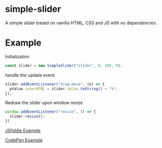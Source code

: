 # simple-slider
A simple slider based on vanilla HTML, CSS and JS with no dependencies.


# Example
Initialization
```javascript
const slider = new SimpleSlider("slider", 0, 100, 0);
```

handle the update event
```javascript
slider.addEventListener("drag-move", (e) => {
  pValue.innerHTML = slider.value.toString() + "%";
});
```

Redraw the slider upon window resize
```javascript
window.addEventListener("resize", () => {
  slider.resize();
})
```

[JSfiddle Example](https://jsfiddle.net/danchitnis/pfevzy3h)

[CodePen Example](https://codepen.io/danchitnis/pen/ZEGYdav)

